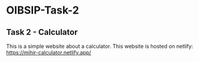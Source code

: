# OIBSIP-Task-2
## Task 2 - Calculator
This is a simple website about a calculator.
This website is hosted on netlify: https://mihir-calculator.netlify.app/

